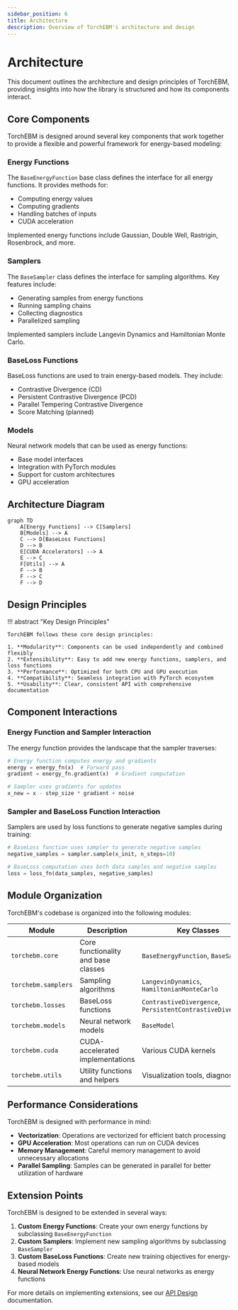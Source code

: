 ```yaml
---
sidebar_position: 6
title: Architecture
description: Overview of TorchEBM's architecture and design
---
```


# Architecture

This document outlines the architecture and design principles of TorchEBM, providing insights into how the library is structured and how its components interact.

## Core Components

TorchEBM is designed around several key components that work together to provide a flexible and powerful framework for energy-based modeling:

<div class="grid" markdown>
<div markdown>

### Energy Functions

The `BaseEnergyFunction` base class defines the interface for all energy functions. It provides methods for:

- Computing energy values
- Computing gradients
- Handling batches of inputs
- CUDA acceleration

Implemented energy functions include Gaussian, Double Well, Rastrigin, Rosenbrock, and more.

</div>
<div markdown>

### Samplers

The `BaseSampler` class defines the interface for sampling algorithms. Key features include:

- Generating samples from energy functions
- Running sampling chains
- Collecting diagnostics
- Parallelized sampling

Implemented samplers include Langevin Dynamics and Hamiltonian Monte Carlo.

</div>
</div>

<div class="grid" markdown>
<div markdown>

### BaseLoss Functions

BaseLoss functions are used to train energy-based models. They include:

- Contrastive Divergence (CD)
- Persistent Contrastive Divergence (PCD)
- Parallel Tempering Contrastive Divergence
- Score Matching (planned)

</div>
<div markdown>

### Models

Neural network models that can be used as energy functions:

- Base model interfaces
- Integration with PyTorch modules
- Support for custom architectures
- GPU acceleration

</div>
</div>

## Architecture Diagram

```mermaid
graph TD
    A[Energy Functions] --> C[Samplers]
    B[Models] --> A
    C --> D[BaseLoss Functions]
    D --> B
    E[CUDA Accelerators] --> A
    E --> C
    F[Utils] --> A
    F --> B
    F --> C
    F --> D
```

## Design Principles

!!! abstract "Key Design Principles"

    TorchEBM follows these core design principles:

    1. **Modularity**: Components can be used independently and combined flexibly
    2. **Extensibility**: Easy to add new energy functions, samplers, and loss functions
    3. **Performance**: Optimized for both CPU and GPU execution
    4. **Compatibility**: Seamless integration with PyTorch ecosystem
    5. **Usability**: Clear, consistent API with comprehensive documentation

## Component Interactions

### Energy Function and Sampler Interaction

The energy function provides the landscape that the sampler traverses:

```python
# Energy function computes energy and gradients
energy = energy_fn(x)  # Forward pass
gradient = energy_fn.gradient(x)  # Gradient computation

# Sampler uses gradients for updates
x_new = x - step_size * gradient + noise
```

### Sampler and BaseLoss Function Interaction

Samplers are used by loss functions to generate negative samples during training:

```python
# BaseLoss function uses sampler to generate negative samples
negative_samples = sampler.sample(x_init, n_steps=10)

# BaseLoss computation uses both data samples and negative samples
loss = loss_fn(data_samples, negative_samples)
```

## Module Organization

TorchEBM's codebase is organized into the following modules:

| Module | Description | Key Classes |
|--------|-------------|------------|
| `torchebm.core` | Core functionality and base classes | `BaseEnergyFunction`, `BaseSampler` |
| `torchebm.samplers` | Sampling algorithms | `LangevinDynamics`, `HamiltonianMonteCarlo` |
| `torchebm.losses` | BaseLoss functions | `ContrastiveDivergence`, `PersistentContrastiveDivergence` |
| `torchebm.models` | Neural network models | `BaseModel` |
| `torchebm.cuda` | CUDA-accelerated implementations | Various CUDA kernels |
| `torchebm.utils` | Utility functions and helpers | Visualization tools, diagnostics |

## Performance Considerations

TorchEBM is designed with performance in mind:

- **Vectorization**: Operations are vectorized for efficient batch processing
- **GPU Acceleration**: Most operations can run on CUDA devices
- **Memory Management**: Careful memory management to avoid unnecessary allocations
- **Parallel Sampling**: Samples can be generated in parallel for better utilization of hardware

## Extension Points

TorchEBM is designed to be extended in several ways:

1. **Custom Energy Functions**: Create your own energy functions by subclassing `BaseEnergyFunction`
2. **Custom Samplers**: Implement new sampling algorithms by subclassing `BaseSampler`
3. **Custom BaseLoss Functions**: Create new training objectives for energy-based models
4. **Neural Network Energy Functions**: Use neural networks as energy functions

For more details on implementing extensions, see our [API Design](api_design.md) documentation. 